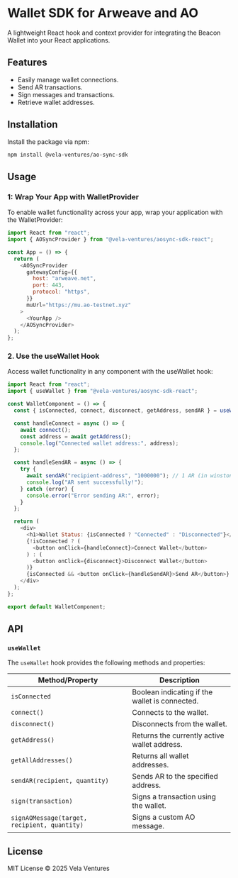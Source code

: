 # Wallet SDK for Arweave and AO

A lightweight React hook and context provider for integrating the Beacon Wallet into your React applications.

## Features

- Easily manage wallet connections.
- Send AR transactions.
- Sign messages and transactions.
- Retrieve wallet addresses.

## Installation

Install the package via npm:

```bash
npm install @vela-ventures/ao-sync-sdk
```

## Usage

### 1: Wrap Your App with WalletProvider

To enable wallet functionality across your app, wrap your application with the WalletProvider:

```javascript
import React from "react";
import { AOSyncProvider } from "@vela-ventures/aosync-sdk-react";

const App = () => {
  return (
    <AOSyncProvider
      gatewayConfig={{
        host: "arweave.net",
        port: 443,
        protocol: "https",
      }}
      muUrl="https://mu.ao-testnet.xyz"
    >
      <YourApp />
    </AOSyncProvider>
  );
};
```

### 2. Use the useWallet Hook

Access wallet functionality in any component with the useWallet hook:

```javascript
import React from "react";
import { useWallet } from "@vela-ventures/aosync-sdk-react";

const WalletComponent = () => {
  const { isConnected, connect, disconnect, getAddress, sendAR } = useWallet();

  const handleConnect = async () => {
    await connect();
    const address = await getAddress();
    console.log("Connected wallet address:", address);
  };

  const handleSendAR = async () => {
    try {
      await sendAR("recipient-address", "1000000"); // 1 AR (in winstons)
      console.log("AR sent successfully!");
    } catch (error) {
      console.error("Error sending AR:", error);
    }
  };

  return (
    <div>
      <h1>Wallet Status: {isConnected ? "Connected" : "Disconnected"}</h1>
      {!isConnected ? (
        <button onClick={handleConnect}>Connect Wallet</button>
      ) : (
        <button onClick={disconnect}>Disconnect Wallet</button>
      )}
      {isConnected && <button onClick={handleSendAR}>Send AR</button>}
    </div>
  );
};

export default WalletComponent;
```

## API

### `useWallet`

The `useWallet` hook provides the following methods and properties:

| Method/Property                              | Description                                    |
| -------------------------------------------- | ---------------------------------------------- |
| `isConnected`                                | Boolean indicating if the wallet is connected. |
| `connect()`                                  | Connects to the wallet.                        |
| `disconnect()`                               | Disconnects from the wallet.                   |
| `getAddress()`                               | Returns the currently active wallet address.   |
| `getAllAddresses()`                          | Returns all wallet addresses.                  |
| `sendAR(recipient, quantity)`                | Sends AR to the specified address.             |
| `sign(transaction)`                          | Signs a transaction using the wallet.          |
| `signAOMessage(target, recipient, quantity)` | Signs a custom AO message.                     |

## License

MIT License © 2025 Vela Ventures
